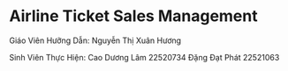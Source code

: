 # Airline Ticket Sales Management

Giáo Viên Hưỡng Dẫn:
Nguyễn Thị Xuân Hương

Sinh Viên Thực Hiện:
Cao Dương Lâm 22520734
Đặng Đạt Phát 22521063 
